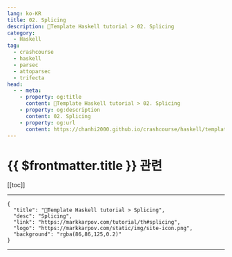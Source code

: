 ```yaml
---
lang: ko-KR
title: 02. Splicing
description: 🐑Template Haskell tutorial > 02. Splicing
category:
  - Haskell
tag: 
  - crashcourse
  - haskell
  - parsec
  - attoparsec
  - trifecta
head:
  - - meta:
    - property: og:title
      content: 🐑Template Haskell tutorial > 02. Splicing
    - property: og:description
      content: 02. Splicing
    - property: og:url
      content: https://chanhi2000.github.io/crashcourse/haskell/template-haskell/02.html
---
```


# {{ $frontmatter.title }} 관련

[[toc]]

---

```component VPCard
{
  "title": "🐑Template Haskell tutorial > Splicing",
  "desc": "Splicing",
  "link": "https://markkarpov.com/tutorial/th#splicing",
  "logo": "https://markkarpov.com/static/img/site-icon.png",
  "background": "rgba(86,86,125,0.2)"
}
```

---
